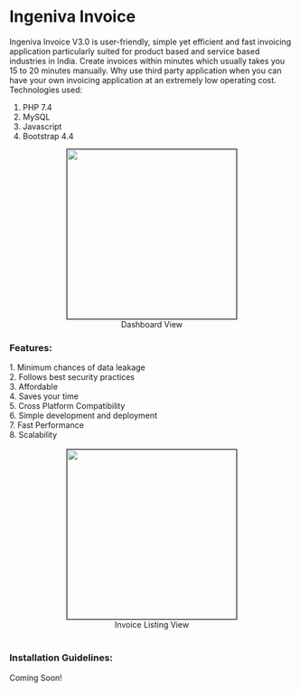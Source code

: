 # Ingeniva Invoice

Ingeniva Invoice V3.0 is user-friendly, simple yet efficient and fast invoicing application particularly suited for product based and service based industries in India. Create invoices within minutes which usually takes you 15 to 20 minutes manually. Why use third party application when you can have your own invoicing application at an extremely low operating cost. Technologies used:
  1. PHP 7.4
  2. MySQL
  3. Javascript
  4. Bootstrap 4.4

<div align="center"><img style="border:1px solid black;"  src="https://ingeniva.co.in/assets/img/invoice/pic2.png" height="300px"></div>
<div align="center">Dashboard View</div>

<h3>Features:</h3>
  1. Minimum chances of data leakage<br>
  2. Follows best security practices<br>
  3. Affordable<br>
  4. Saves your time<br>
  5. Cross Platform Compatibility<br>
  6. Simple development and deployment<br>
  7. Fast Performance<br>
  8. Scalability<br><br>
  
<div align="center"><img style="border:1px solid black;" src="https://ingeniva.co.in/assets/img/invoice/pic1.png" height="300px"></div>
<div align="center">Invoice Listing View</div>

<!--<div align="center"><img src="https://ingeniva.co.in/assets/img/invoice/0001.jpg" height="300px"></div>
<div align="center">Invoice Template</div>-->
<br>
<h3>Installation Guidelines:</h3>
Coming Soon!
